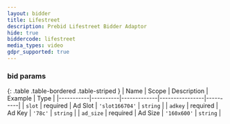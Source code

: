 ```yaml
---
layout: bidder
title: Lifestreet
description: Prebid Lifestreet Bidder Adaptor
hide: true
biddercode: lifestreet
media_types: video
gdpr_supported: true
---
```



### bid params

{: .table .table-bordered .table-striped }
| Name      | Scope    | Description | Example        | Type     |
|-----------|----------|-------------|----------------|----------|
| `slot`    | required | Ad Slot     | `'slot166704'` | `string` |
| `adkey`   | required | Ad Key      | `'78c'`        | `string` |
| `ad_size` | required | Ad Size     | `'160x600'`    | `string` |
